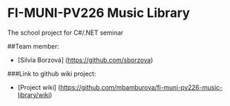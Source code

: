 # FI-MUNI-PV226 Music Library
The school project for C#/.NET seminar

##Team member:
* [Silvia Borzová] (https://github.com/sborzova)

###Link to github wiki project: 
* [Project wiki] (https://github.com/mbamburova/fi-muni-pv226-music-library/wiki)
